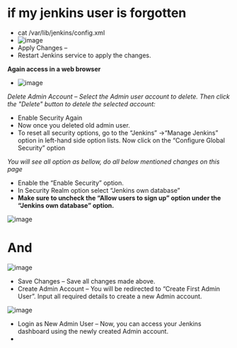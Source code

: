 # if my jenkins user is forgotten
- cat /var/lib/jenkins/config.xml 
- ![image](https://github.com/himanshugiripunje/Theory-notes/assets/99471014/2cf097d0-6855-4f7a-a520-c7cb6a8eadf0)
- Apply Changes –
-  Restart Jenkins service to apply the changes.

**Again access in a web browser**
-  ![image](https://github.com/himanshugiripunje/Theory-notes/assets/99471014/789bba10-e683-4ba5-86ce-2c909e65875d)

*Delete Admin Account – Select the Admin user account to delete. Then click the "Delete" button to detele the selected account:*
- Enable Security Again 
- Now once you deleted old admin user. 
- To reset all security options, go to the “Jenkins” ->“Manage Jenkins” option in left-hand side option lists. Now click on the “Configure Global Security” option

*You will see all option as bellow, do all below mentioned changes on this page*
- Enable the “Enable Security” option.
- In Security Realm option select “Jenkins own database”
- **Make sure to uncheck the “Allow users to sign up” option under the “Jenkins own database” option.**

![image](https://github.com/himanshugiripunje/Theory-notes/assets/99471014/bb1dc0f6-31f4-437b-a0dc-cf8c49103f5c)

# And
![image](https://github.com/himanshugiripunje/Theory-notes/assets/99471014/91ae6aea-17eb-4488-988c-1f73e532853c)

- Save Changes – Save all changes made above.
- Create Admin Account – You will be redirected to “Create First Admin User”. Input all required details to create a new Admin account.

![image](https://github.com/himanshugiripunje/Theory-notes/assets/99471014/2fe83001-c704-42ae-bef6-f6570557097a)
- Login as New Admin User – Now, you can access your Jenkins dashboard using the newly created Admin account.
- 

